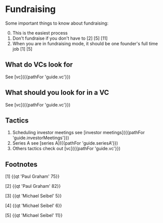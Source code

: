 # Fundraising

Some important things to know about fundraising:

0. This is the easiest process
1. Don't fundraise if you don't have to [2] [5] [11]
2. When you are in fundraising mode, it should be one founder's full time job [1] [5]

## What do VCs look for

See [vc]({{pathFor 'guide.vc'}})

## What should you look for in a VC 

See [vc]({{pathFor 'guide.vc'}})

## Tactics

1. Scheduling investor meetings see [investor meetings]({{pathFor 'guide.investorMeetings'}})
2. Series A see [series A]({{pathFor 'guide.seriesA'}})
3. Others tactics check out [vc]({{pathFor 'guide.vc'}})


## Footnotes

[1] {{qt 'Paul Graham' 75}}

[2] {{qt 'Paul Graham' 82}}

[3] {{qt 'Michael Seibel' 5}}

[4] {{qt 'Michael Seibel' 6}}

[5] {{qt 'Michael Seibel' 11}}
